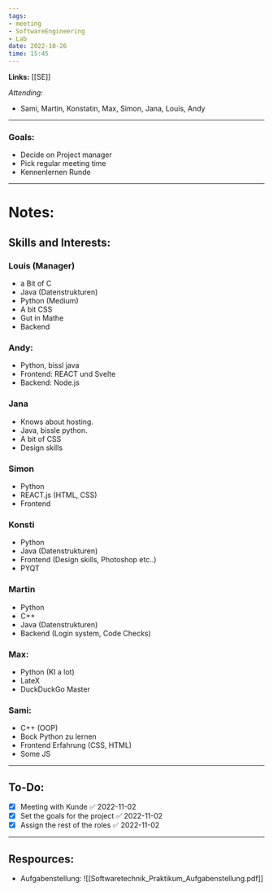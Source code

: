 ```yaml
---
tags:
- meeting
- SoftwareEngineering
- Lab 
date: 2022-10-26
time: 15:45
---
```


**Links:**  [[SE]]

*Attending:* 
- Sami, Martin, Konstatin, Max, Simon, Jana, Louis, Andy

---
### Goals:

- Decide on Project manager
- Pick regular meeting time
- Kennenlernen Runde

--- 
# Notes:

## Skills and Interests:

### Louis (Manager)

- a Bit of C
- Java (Datenstrukturen)
- Python (Medium)
- A bit CSS
- Gut in Mathe
- Backend

### Andy:

- Python, bissl java
- Frontend: REACT und Svelte
- Backend: Node.js

### Jana

- Knows about hosting.
- Java, bissle python. 
- A bit of CSS
- Design skills

### Simon

- Python
- REACT.js (HTML, CSS)
- Frontend

### Konsti

- Python 
- Java (Datenstrukturen)
- Frontend (Design skills, Photoshop etc..)
- PYQT

### Martin

- Python
- C++
- Java (Datenstrukturen)
- Backend (Login system, Code Checks)

### Max:

- Python (KI a lot)
- LateX
- DuckDuckGo Master

### Sami:

- C++ (OOP)
- Bock Python zu lernen
- Frontend Erfahrung (CSS, HTML)
- Some JS

--- 
## To-Do:

- [x] Meeting with Kunde ✅ 2022-11-02
- [x] Set the goals for the project ✅ 2022-11-02
- [x] Assign the rest of the roles ✅ 2022-11-02

---
## Respources:

- Aufgabenstellung: ![[Softwaretechnik_Praktikum_Aufgabenstellung.pdf]]